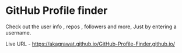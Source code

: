 # GitHub Profile finder
Check out the user info , repos , followers and more,  Just by entering a username.


Live URL - https://akagrawat.github.io/GitHub-Profile-Finder.github.io/
